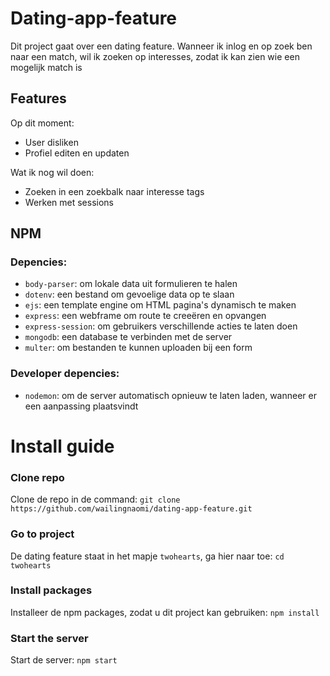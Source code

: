 # Dating-app-feature
Dit project gaat over een dating feature. Wanneer ik inlog en op zoek ben naar een match, wil ik zoeken op interesses, zodat ik kan zien wie een mogelijk match is

## Features
Op dit moment:
* User disliken
* Profiel editen en updaten 

Wat ik nog wil doen:
* Zoeken in een zoekbalk naar interesse tags
* Werken met sessions

## NPM
### Depencies:
* `body-parser`: om lokale data uit formulieren te halen
* `dotenv`: een bestand om gevoelige data op te slaan
* `ejs`: een template engine om HTML pagina's dynamisch te maken
* `express`: een webframe om route te creeëren en opvangen
* `express-session`: om gebruikers verschillende acties te laten doen
* `mongodb`: een database te verbinden met de server
* `multer`: om bestanden te kunnen uploaden bij een form

### Developer depencies:
* `nodemon`: om de server automatisch opnieuw te laten laden, wanneer er een aanpassing plaatsvindt

# Install guide
### Clone repo
Clone de repo in de command:
`git clone https://github.com/wailingnaomi/dating-app-feature.git`

### Go to project
De dating feature staat in het mapje `twohearts`, ga hier naar toe:
`cd twohearts`

### Install packages
Installeer de npm packages, zodat u dit project kan gebruiken:
`npm install`

### Start the server
Start de server:
`npm start`
